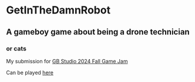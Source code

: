# GetInTheDamnRobot
## A gameboy game about being a drone technician
### or cats
My submission for [GB Studio 2024 Fall Game Jam](https://itch.io/jam/gb-studio-2024-fall-game-jam)

Can be played [here](https://nyanyaa.itch.io/get-in-the-damn-row-boat)

